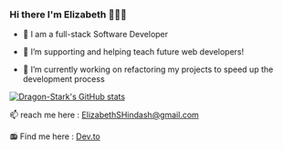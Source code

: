### Hi there I'm Elizabeth 👩🏻‍💻
 

- 🌱 I am a full-stack Software Developer

- 🔭 I’m supporting and helping teach future web developers!

- 🤔 I’m currently working on refactoring my projects to speed up the development process

[![Dragon-Stark's GitHub stats](https://github-readme-stats.vercel.app/api?username=dragon-stark&include_all_commits&count_private=true&hide=issues,contribs&theme=outrun&show_icons=true&include_all_commits)](https://github.com/dragon-stark/READMEStat)

📫 reach me here : ElizabethSHindash@gmail.com

📻 Find me here : <a href="https://dev.to/dragonstark" target="_blank">Dev.to</a>



<!--
**dragon-stark/dragon-stark** is a ✨ _special_ ✨ repository because its `README.md` (this file) appears on your GitHub profile.


https://github.com/dragon-stark/READMEStats/tree/master/themes







Here are some ideas to get you started:

- 🔭 I’m currently working on ...
- 🌱 I’m currently learning ...
- 👯 I’m looking to collaborate on ...
- 🤔 I’m looking for help with ...
- 💬 Ask me about ...
- 📫 How to reach me: ...
- 😄 Pronouns: ...
- ⚡ Fun fact: ...
-->
